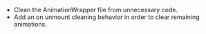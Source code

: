 - Clean the AnimationWrapper file from unnecessary code.
- Add an on unmount cleaning behavior in order to clear remaining animations.
